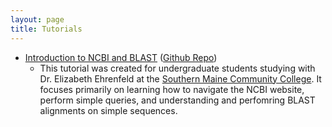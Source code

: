 ```yaml
---
layout: page
title: Tutorials
---
```


<!--## Contents
{:.no_toc}

* Will be replaced with the ToC, excluding the "Contents" header
{:toc}-->

* [Introduction to NCBI and BLAST](/tutorials/IntroToNCBIandBLAST.md) ([Github Repo](https://github.com/MaineINBRE/IntroToNCBIandBLAST))
  * This tutorial was created for undergraduate students studying with Dr. Elizabeth Ehrenfeld at the [Southern Maine Community College](https://www.smccme.edu). It focuses primarily on learning how to navigate the NCBI website, perform simple queries, and understanding and perfomring BLAST alignments on simple sequences. 




